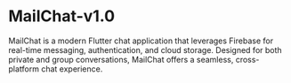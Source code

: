 # MailChat-v1.0
MailChat is a modern Flutter chat application that leverages Firebase for real-time messaging, authentication, and cloud storage. Designed for both private and group conversations, MailChat offers a seamless, cross-platform chat experience.
